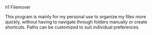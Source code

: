 h1 Filemover

This program is mainly for my personal use to organize my files more quickly, without
having to navigate through folders manually or create shortcuts.
Paths can be customized to suit individual preferences.
